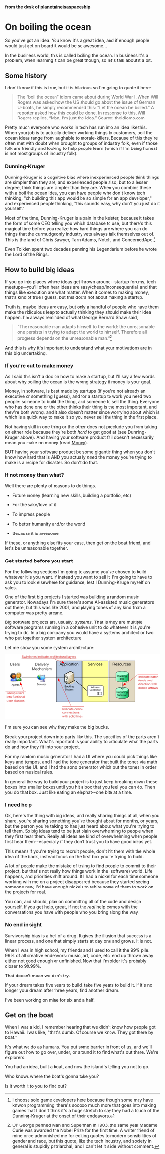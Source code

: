 #### from the desk of [planetnineisaspaceship][planetnine]

# On boiling the ocean

So you've got an idea. 
You know it's a great idea, and if enough people would just get on board it would be so awesome...

In the business world, this is called boiling the ocean. 
In business it's a problem, when learning it can be great though, so let's talk about it a bit.

## Some history

I don't know if this is true, but it is hilarious so I'm going to quote it here:

> The “boil the ocean” idiom came about during World War I. When Will Rogers was asked how the US should go about the issue of German U-boats, he simply recommended this: “Let the ocean be boiled.” A reporter asked how this could be done. In response to this, Will Rogers replies, “Man, I’m just the idea.” Source: theidioms.com

Pretty much everyone who works in tech has run into an idea like this.
When your job is to actually deliver working things to customers, boil the ocean ideas range from laughable to morale-killers.
Because of this they're often met with doubt when brought to groups of industry folk, even if those folk are friendly and looking to help people learn (which if I'm being honest is not most groups of industry folk). 

### Dunning-Kruger

Dunning-Kruger is a cognitive bias where inexperienced people think things are simpler than they are, and experienced people also, but to a lesser degree, think things are simpler than they are.
When you combine these with a boil the ocean idea, you can have people who don't know tech thinking, "oh building this app would be so simple for an app developer," and experienced people thinking, "this sounds easy, why don't you just do it yourself."

Most of the time, Dunning-Kruger is a pain in the keister, because it takes the form of some CEO telling you which database to use, but there's this magical time before you realize how hard things are where you can do things that the curmudgeonly industry vets always talk themselves out of.
This is the land of Chris Sawyer, Tarn Adams, Notch, and ConcernedApe.[^1] 

Even Tolkien spent two decades penning his Legendarium before he wrote the Lord of the Rings. 

## How to build big ideas 

If you go into places where ideas get thrown around--startup forums, tech meetups--you'll often hear ideas are easy/cheap/inconsequential, and that things like execution are what matter. 
When it comes to making money, that's kind of true I guess, but this doc's not about making a startup.

Truth is, maybe ideas are easy, but only a handful of people who have them make the ridiculous leap to actually thinking they should make their idea happen. 
I'm always reminded of what George Bernard Shaw said,

> “The reasonable man adapts himself to the world: the unreasonable one persists in trying to adapt the world to himself. Therefore all progress depends on the unreasonable man.”[^2]

And this is why it's important to understand what your motivations are in this big undertaking.

### If you're out to make money

As I said this isn't a doc on how to make a startup, but I'll say a few words about why boiling the ocean is the wrong strategy if money is your goal. 

Money, in software, is best made by startups (if you're not already an executive or something I guess), and for a startup to work you need two people: someone to build the thing, and someone to sell the thing. 
Everyone who has done one or the other thinks their thing is the most important, and they're both wrong, and it also doesn't matter since worrying about which is which is a quick way to make it so you never sell the thing in the first place. 

Not having skill in one thing or the other does not preclude you from taking on either role because they're both _hard_ to get good at (see Dunning-Kruger above). 
And having your software product fail doesn't necessarily mean you make no money (read [Money][money]).

BUT having your software product be some gigantic thing when you don't know how hard that is AND you actually _need_ the money you're trying to make is a recipe for disaster. 
So don't do that.

### If not money than what?

Well there are plenty of reasons to do things.

* Future money (learning new skills, building a portfolio, etc)

* For the sake/love of it

* To impress people

* To better humanity and/or the world

* Because it is awesome

If these, or anything else fits your case, then get on the boat friend, and let's be unreasonable together.

### Get started before you start

For the following sections I'm going to assume you've chosen to build whatever it is you want.
If instead you want to sell it, I'm going to have to ask you to look elsewhere for guidance, lest I Dunning-Kruge myself on sales.

One of the first big projects I started was building a random music generator. 
Nowadays I'm sure there's some AI-assisted music generators out there, but this was like 2001, and playing tones of any kind from a computer was pretty arcane. 

Big software projects are, usually, _systems_.
That is they are multiple software programs running in a cohesive unit to do whatever it is you're trying to do.
In a big company you would have a systems architect or two who put together system architecture.

Let me show you some system architecture:

![A very basic system architecture diagram](https://github.com/planet-nine-app/money/blob/main/docs/system_architecture.png)

I'm sure you can see why they make the big bucks.

Break your project down into parts like this. 
The specifics of the parts aren't really important. 
What's important is your ability to articulate what the parts do and how they fit into your project.

For my random music generator I had a UI where you could pick things like keys and tempos, and I had the tone generator that built the tones via math based on the UI, and I had the song generator which put the tones in order based on musical rules. 

In general the way to build your project is to just keep breaking down these boxes into smaller boxes until you hit a box that you feel you can do.
Then you do that box.
Just like eating an elephat--one bite at a time.

### I need help

Ok, here's the thing with big ideas, and really sharing things at all, when you share, you're sharing something you've thought about for months, or years, but the person you're talking to has just heard about what you're trying to tell them.
So big ideas tend to be just plain overwhelming to people when they first hear them. 
Really all ideas are kind of overwhelming when people first hear them--especially if they don't trust you to have good ideas yet.

This means if you're trying to recruit people, don't hit them with the whole idea of the back, instead focus on the first box you're trying to build. 

A lot of people make the mistake of trying to find people to commit to their project, but that's not really how things work in the (software) world. 
Life happens, and priorities shift around. 
If I had a nickel for each time someone working with me on a project disappeared because they started seeing someone new, I'd have enough nickels to rehire some of them to work on the projects for real. 

You can, and should, plan on committing all of the code and design yourself.
If you get help, great, if not the _real_ help comes with the conversations you have with people who you bring along the way. 

### No end in sight

Survivorship bias is a hell of a drug.
It gives the illusion that success is a linear process, and one that simply starts at day one and grows.
It is not.

When I was in high school, my friends and I used to call it the 99% pile.
99% of all creative endeavors: music, art, code, etc, end up thrown away either not good enough or unfinished.
Now that I'm older it's probably closer to 99.99%. 

That doesn't mean we don't try.

If your dream takes five years to build, take five years to build it.
If it's no longer your dream after three years, find another dream.

I've been working on mine for six and a half.

## Get on the boat

When I was a kid, I remember hearing that we didn't know how people got to Hawaii.
I was like, "that's dumb. Of course we know. They got there by boat."

It's what we do as humans.
You put some barrier in front of us, and we'll figure out how to go over, under, or around it to find what's out there.
We're explorers.

You had an idea, built a boat, and now the island's telling you not to go. 

Who knows where the boat's gonna take you?

Is it worth it to you to find out?



[money]: https://github.com/planet-nine-app/money
[planetnine]: https://github.com/planet-nine-app/planet-nine


[^1]: I choose solo game developers here because though some may have knwon programming, there's sooooo much more that goes into making games that I don't think it's a huge stretch to say they had a touch of the Dunning-Kruger at the onset of their endeavors. 

[^2]: Ol' George penned Man and Superman in 1903, the same year Madame Curie was awarded the Nobel Prize for the first time. A writer friend of mine once admonished me for editing quotes to modern sensibilities of gender and race, but this quote, like the tech industry, and society in general is stupidly patriarchal, and I can't let it slide without comment.



